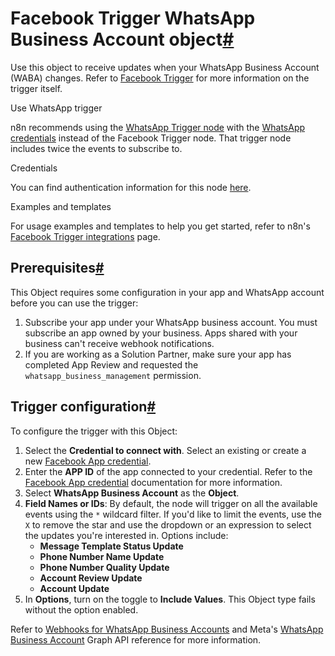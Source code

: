 [](https://github.com/n8n-io/n8n-docs/edit/main/docs/integrations/builtin/trigger-nodes/n8n-nodes-base.facebooktrigger/whatsapp.md "Edit this page")

# Facebook Trigger WhatsApp Business Account object[#](#facebook-trigger-whatsapp-business-account-object "Permanent link")

Use this object to receive updates when your WhatsApp Business Account (WABA) changes. Refer to [Facebook Trigger](../) for more information on the trigger itself.

Use WhatsApp trigger

n8n recommends using the [WhatsApp Trigger node](../../n8n-nodes-base.whatsapptrigger/) with the [WhatsApp credentials](../../../credentials/whatsapp/) instead of the Facebook Trigger node. That trigger node includes twice the events to subscribe to.

Credentials

You can find authentication information for this node [here](../../../credentials/facebookapp/).

Examples and templates

For usage examples and templates to help you get started, refer to n8n's [Facebook Trigger integrations](https://n8n.io/integrations/facebook-trigger/) page.

## Prerequisites[#](#prerequisites "Permanent link")

This Object requires some configuration in your app and WhatsApp account before you can use the trigger:

1.  Subscribe your app under your WhatsApp business account. You must subscribe an app owned by your business. Apps shared with your business can't receive webhook notifications.
2.  If you are working as a Solution Partner, make sure your app has completed App Review and requested the `whatsapp_business_management` permission.

## Trigger configuration[#](#trigger-configuration "Permanent link")

To configure the trigger with this Object:

1.  Select the **Credential to connect with**. Select an existing or create a new [Facebook App credential](../../../credentials/facebookapp/).
2.  Enter the **APP ID** of the app connected to your credential. Refer to the [Facebook App credential](../../../credentials/facebookapp/) documentation for more information.
3.  Select **WhatsApp Business Account** as the **Object**.
4.  **Field Names or IDs**: By default, the node will trigger on all the available events using the `*` wildcard filter. If you'd like to limit the events, use the `X` to remove the star and use the dropdown or an expression to select the updates you're interested in. Options include:
    *   **Message Template Status Update**
    *   **Phone Number Name Update**
    *   **Phone Number Quality Update**
    *   **Account Review Update**
    *   **Account Update**
5.  In **Options**, turn on the toggle to **Include Values**. This Object type fails without the option enabled.

Refer to [Webhooks for WhatsApp Business Accounts](https://developers.facebook.com/docs/graph-api/webhooks/getting-started/webhooks-for-whatsapp) and Meta's [WhatsApp Business Account](https://developers.facebook.com/docs/graph-api/webhooks/reference/whatsapp-business-account/) Graph API reference for more information.